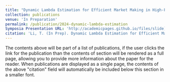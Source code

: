```yaml
---
title: "Dynamic Lambda Estimation for Efficient Market Making in High-Frequency Trading"
collection: publications
venue: 'In Preparation'
permalink: /publication/2024-dynamic-lambda-estimation
Symposia Presentation URL: 'http://academicpages.github.io/files/slide](https://symposium.foragerone.com/fall-2024-undergraduate-research-symposium/presentations/67489'
citation: 'Li, T. (In Prep). Dynamic Lambda Estimation for Efficient Market Making in High-Frequency Trading.'
---
```


The contents above will be part of a list of publications, if the user clicks the link for the publication than the contents of section will be rendered as a full page, allowing you to provide more information about the paper for the reader. When publications are displayed as a single page, the contents of the above "citation" field will automatically be included below this section in a smaller font.
